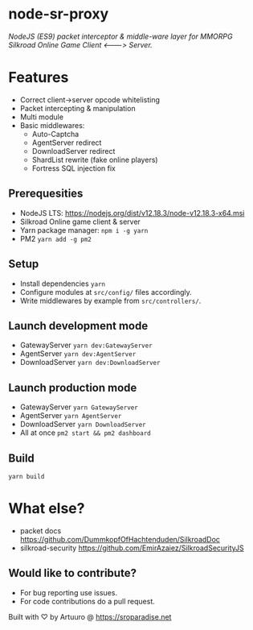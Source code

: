 # node-sr-proxy
_NodeJS (ES9) packet interceptor & middle-ware layer for MMORPG Silkroad Online Game Client <---> Server._

# Features
- Correct client->server opcode whitelisting
- Packet intercepting & manipulation
- Multi module
- Basic middlewares:
  - Auto-Captcha
  - AgentServer redirect
  - DownloadServer redirect
  - ShardList rewrite (fake online players)
  - Fortress SQL injection fix

## Prerequesities
- NodeJS LTS: https://nodejs.org/dist/v12.18.3/node-v12.18.3-x64.msi
- Silkroad Online game client & server 
- Yarn package manager: `npm i -g yarn`
- PM2 `yarn add -g pm2`

## Setup
- Install dependencies `yarn`
- Configure modules at `src/config/` files accordingly.
- Write middlewares by example from `src/controllers/`.

## Launch development mode
- GatewayServer `yarn dev:GatewayServer`
- AgentServer `yarn dev:AgentServer`
- DownloadServer `yarn dev:DownloadServer`

## Launch production mode
- GatewayServer `yarn GatewayServer`
- AgentServer `yarn AgentServer`
- DownloadServer `yarn DownloadServer`
- All at once `pm2 start && pm2 dashboard`

## Build
`yarn build`

# What else?
- packet docs https://github.com/DummkopfOfHachtenduden/SilkroadDoc
- silkroad-security https://github.com/EmirAzaiez/SilkroadSecurityJS

## Would like to contribute?
- For bug reporting use issues.
- For code contributions do a pull request.

Built with ♡ by Artuuro @ https://sroparadise.net